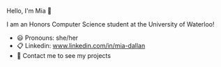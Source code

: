 Hello, I'm Mia 👋

I am an Honors Computer Science student at the University of Waterloo!

- 😃 Pronouns: she/her
- 📋 Linkedin: www.linkedin.com/in/mia-dallan 
- 💬 Contact me to see my projects
